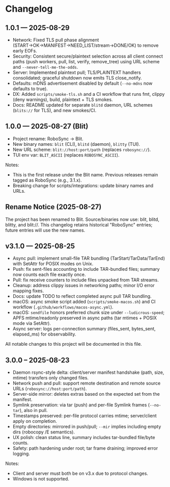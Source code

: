# Changelog

## 1.0.1 — 2025-08-29
- Network: Fixed TLS pull phase alignment (START→OK→MANIFEST→NEED_LIST/stream→DONE/OK) to remove early EOFs.
- Security: Consistent secure/plaintext selection across all client connect paths (push workers, pull, list, verify, remove_tree) using URL scheme and `--never-tell-me-the-odds`.
- Server: Implemented plaintext pull; TLS/PLAINTEXT handlers consolidated; graceful shutdown now emits TLS close_notify.
- Defaults: mDNS advertisement disabled by default (`--no-mdns` now defaults to true).
- DX: Added `scripts/smoke-tls.sh` and a CI workflow that runs fmt, clippy (deny warnings), build, plaintext + TLS smokes.
- Docs: README updated for separate `blitd` daemon, URL schemes (`blits://` for TLS), and new smokes/CI.

## 1.0.0 — 2025-08-27 (Blit)
- Project rename: RoboSync → Blit.
- New binary names: `blit` (CLI), `blitd` (daemon), `blitty` (TUI).
- New URL scheme: `blit://host:port/path` (replaces `robosync://`).
- TUI env var: `BLIT_ASCII` (replaces `ROBOSYNC_ASCII`).

Notes:
- This is the first release under the Blit name. Previous releases remain tagged as RoboSync (e.g., 3.1.x).
- Breaking change for scripts/integrations: update binary names and URLs.


## Rename Notice (2025-08-27)
The project has been renamed to Blit. Source/binaries now use: blit, blitd, blitty, and blit://. This changelog retains historical "RoboSync" entries; future entries will use the new names.


## v3.1.0 — 2025-08-25
- Async pull: implement small-file TAR bundling (TarStart/TarData/TarEnd) with SetAttr for POSIX modes on Unix.
- Push: fix sent-files accounting to include TAR-bundled files; summary now counts each file exactly once.
- Pull: fix receive counters to include files unpacked from TAR streams.
- Cleanup: address clippy issues in networking paths; minor I/O error mapping fixes.
- Docs: update TODO to reflect completed async pull TAR bundling.
 - macOS: async smoke script added (`scripts/smoke-macos.sh`) and CI workflow (`.github/workflows/macos-async.yml`).
 - macOS: `sendfile` honors preferred chunk size under `--ludicrous-speed`; APFS mtime/readonly preserved in async paths (tar mtimes + POSIX mode via SetAttr).
 - Async server: logs per-connection summary (files_sent, bytes_sent, elapsed_ms) for observability.

All notable changes to this project will be documented in this file.

## 3.0.0 – 2025-08-23

- Daemon rsync-style delta: client/server manifest handshake (path, size, mtime) transfers only changed files.
- Network push and pull: support remote destination and remote source URLs (`robosync://host:port/path`).
- Server-side mirror: deletes extras based on the expected set from the manifest.
- Symlink preservation: via tar (push) and per-file Symlink frames (`--no-tar`), also in pull.
- Timestamps preserved: per-file protocol carries mtime; server/client apply on completion.
- Empty directories: mirrored in push/pull; `--mir` implies including empty dirs (robocopy /E semantics).
- UX polish: clean status line, summary includes tar-bundled file/byte counts.
- Safety: path hardening under root; tar frame draining; improved error logging.

Notes:
- Client and server must both be on v3.x due to protocol changes.
- Windows is not supported.
